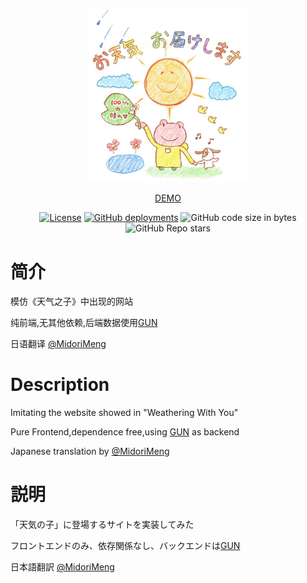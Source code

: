 <div align="center">

<a href="https://ivanlulyf.github.io/OtenkiGirl/"><img src="img/top.jpg" width="260"></a>

[DEMO](https://ivanlulyf.github.io/OtenkiGirl/)

[![License](https://img.shields.io/github/license/IvanLuLyf/OtenkiGirl?style=flat-square)](License)
[![GitHub deployments](https://img.shields.io/github/deployments/IvanLuLyf/OtenkiGirl/github-pages?label=deployment&style=flat-square)](https://ivanlulyf.github.io/OtenkiGirl/)
![GitHub code size in bytes](https://img.shields.io/github/languages/code-size/IvanLuLyf/OtenkiGirl?style=flat-square)
![GitHub Repo stars](https://img.shields.io/github/stars/IvanLuLyf/OtenkiGirl?logo=github&style=flat-square)

</div>



# 简介

模仿《天气之子》中出现的网站

纯前端,无其他依赖,后端数据使用[GUN](https://github.com/amark/gun)

日语翻译 [@MidoriMeng](https://github.com/MidoriMeng)

# Description

Imitating the website showed in "Weathering With You"

Pure Frontend,dependence free,using [GUN](https://github.com/amark/gun) as backend

Japanese translation by [@MidoriMeng](https://github.com/MidoriMeng)

# 説明

「天気の子」に登場するサイトを実装してみた

フロントエンドのみ、依存関係なし、バックエンドは[GUN](https://github.com/amark/gun)

日本語翻訳 [@MidoriMeng](https://github.com/MidoriMeng)
